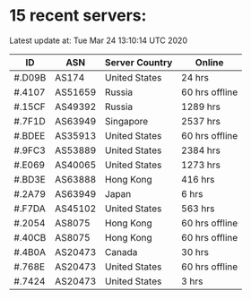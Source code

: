 # 15 recent servers:

Latest update at: Tue Mar 24 13:10:14 UTC 2020

| ID | ASN | Server Country | Online |
| -- | --- | -------------- | ------ |
| #.D09B | AS174 | United States | 24 hrs |
| #.4107 | AS51659 | Russia | 60 hrs offline |
| #.15CF | AS49392 | Russia | 1289 hrs |
| #.7F1D | AS63949 | Singapore | 2537 hrs |
| #.BDEE | AS35913 | United States | 60 hrs offline |
| #.9FC3 | AS53889 | United States | 2384 hrs |
| #.E069 | AS40065 | United States | 1273 hrs |
| #.BD3E | AS63888 | Hong Kong | 416 hrs |
| #.2A79 | AS63949 | Japan | 6 hrs |
| #.F7DA | AS45102 | United States | 563 hrs |
| #.2054 | AS8075 | Hong Kong | 60 hrs offline |
| #.40CB | AS8075 | Hong Kong | 60 hrs offline |
| #.4B0A | AS20473 | Canada | 30 hrs |
| #.768E | AS20473 | United States | 60 hrs offline |
| #.7424 | AS20473 | United States | 3 hrs |

